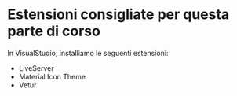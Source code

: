 # Estensioni consigliate per questa parte di corso 

In VisualStudio, installiamo le seguenti estensioni: 

- LiveServer
- Material Icon Theme 
- Vetur